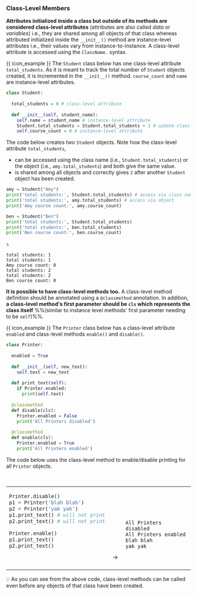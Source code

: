 ### Class-Level Members

**Attributes initialized inside a class but outside of its methods are considered class-level attributes** (attributes are also called _data_ or _variables_) i.e., they are shared among all objects of that class whereas attributed initialized inside the `__init__()` method are instance-level attributes i.e., their values vary from instance-to-instance. A class-level attribute is accessed using the `ClassName.` syntax.

<tip-box> 

{{ icon_example }} The `Student` class below has one class-level attribute `total_students`. As it is meant to track the total number of `Student` objects created, it is incremented in the `__init__()` method. `course_count` and `name` are instance-level attributes.

```python
class Student:
  
  total_students = 0 # class-level attribute
  
  def __init__(self, student_name):
    self.name = student_name # instance-level attribute
    Student.total_students = Student.total_students + 1 # update class-level attribute
    self.course_count = 0 # instance-level attribute
```
The code below creates two `Student` objects. Note how the class-level attribute `total_students`,
 * can be accessed using the class name (i.e., `Student.total_students`) or the object (i.e., `amy.total_students`) and both give the same value.
 * is shared among all objects and correctly gives `2` after another `Student` object has been created.
```python
amy = Student("Amy")
print('total students:', Student.total_students) # access via class name
print('total students:', amy.total_students) # access via object
print('Amy course count:', amy.course_count)

ben = Student("Ben")
print('total students:', Student.total_students)
print('total students:', ben.total_students) 
print('Ben course count:', ben.course_count)
```
:arrow_heading_down:
```
total students: 1
total students: 1
Amy course count: 0
total students: 2
total students: 2
Ben course count: 0
```
</tip-box>

**It is possible to have class-level methods too.** A class-level method definition should be annotated using a `@classmethod` annotation. In addition, **a class-level method's first parameter should be `cls` which represents the class itself** %%(similar to instance level methods' first parameter needing to be `self`)%%.

<tip-box> 

{{ icon_example }} The `Printer` class below has a class-level attribute `enabled` and class-level methods `enable()` and `disable()`.

```python
class Printer:
  
  enabled = True
  
  def __init__(self, new_text):
    self.text = new_text
  
  def print_text(self):
    if Printer.enabled:
      print(self.text)
    
  @classmethod
  def disable(cls):
    Printer.enabled = False
    print('All Printers disabled')
  
  @classmethod
  def enable(cls):
    Printer.enabled = True
    print('All Printers enabled')
```
The code below uses the class-level method to enable/disable printing for all `Printer` objects.
<table> 
<tr>
  <td>

```python
Printer.disable()
p1 = Printer('blah blah')
p2 = Printer('yak yak')
p1.print_text() # will not print
p2.print_text() # will not print

Printer.enable() 
p1.print_text()
p2.print_text()
```
  </td>
  <td valign="bottom">&nbsp;→&nbsp;<br><br></td>
  <td valign="bottom">

```
All Printers disabled
All Printers enabled
blah blah
yak yak
```

  </td>
</tr>
</table>

:bulb: As you can see from the above code, class-level methods can be called even before any objects of that class have been created.
</tip-box>

<include src="exercisePanel.md" boilerplate var-title="Add Class-Level Members to `Subject` Class" var-file="e-addClassLevelMembersToSubjectClass.md" />